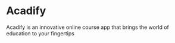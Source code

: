 # Acadify
Acadify is an innovative online course app that brings the world of education to your fingertips
